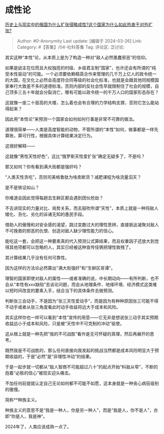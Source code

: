 # 成性论
[历史上与现实中的俄国为什么扩张侵略成性?这个国家为什么如此热衷于对外扩张?](https://www.zhihu.com/question/555737176/answer/3444085045)

> Author: #0-Anonymity
> Last update: [编辑于 2024-03-26]
> Link:
> Category: #【答集】/04-社科答集 
> Tag: 
> 评论区:
> 泛讨论:

其实这种“本性”论，从本质上是为了构造一种对“敌人必然愚蠢邪恶”的信仰。

如果是幼主在位而且大权独揽的村级、乡级君主制“国家”，也许还会有所谓的“纯受本性驱动”的可能。一个必须要依赖精英合作来管理的几千万上亿人的政令统一的大国，在文化上必然会高度符合同等级的社会化标准，也就是会跟其他同规模国家奉行大致差不多的道德标准。否则内部的反社会性早就限制住了社会的规模，自己顶多三五十年就会分裂消亡，哪有可能以政令统一的千万人口的国家形态存在？

这就像一座二十层高的大楼，怎么着也会有合理的力学结构支撑，否则它怎么能站得起来？

因此用“本性论”来预测一个国家会如何如何行事是非常不可靠的做法。

道理很简单——人类是高度智能的动物，不管所谓的“本性”如何，做事都是一样先算账，算可行性，根据具体计算结果决定行为。

这很好解释——

这就像“男性天性好色”，这比“俄罗斯天性爱扩张”确定无疑多了，不是吗？

那又如何？你有看到满大街都是强奸吗？

“人类天性贪吃”，否则司美格鲁肽为啥卖断货？减肥课程为啥流量滔天？

是不是铁证如山？

你难道会因此觉得每趟去生鲜区都会遇到团伙抢劫？

不去讲现实的力量对比、局势关系，而去鼓吹所谓“天性”，本质上就是一种将敌人矮化、丑化、劣化的诉诸无知的愚民手段。

借助人的傲慢和对安全感的渴望，跳过变数过大的理性思辨，直接抵达凝聚对敌人不可挽救的邪恶的仇恨、创造对敌人缺少理性能力的信心。

能吃这一套，会把这一种要素真的代入预测公式算结果，而且权重因子还放大到觉得其他项都可以忽略的人，其实已经被这种宣传伎俩把理性致残了。

其计算结果几乎没有任何可靠性。

因为这样的方法论必然算出“满大街强奸”和“生鲜区哥谭”。

理智的国家即使对敌人的属性——或者准确的说，中长期动向——有所判断，也不会从“本性有xxx缺陷”去谈论问题，而会从地理条件、地缘环境、经济模式这类难以短时间改变的要素入手，结合当下的具体条件去做预测。

判断张三会动手，不是因为“张三天性爱动手”，而是因为有种种原因张三可能不得不动手或者从张三角度看此时动手收益将远大于成本和风险。

其实这样你也一样可以看到“本性”宣传的用意——它无非是想说张三动手其实预期收益远小于成本和风险，只是被“天性中不可克制的冲动”驱使。

这从根上就是一种先把“我的不可战胜”看作是无可怀疑的真理，然后再展开的思考。

既然我是不可战胜的，那么任何直接向我发起的挑战当然都是成本风险明显大于预期收益的，于是“必然”是“非理性冲动”的结果。

于是一起步就一切都从“敌人智商不可能超过八十”的起点开始“料敌从窄”，不断的抱着“必胜的信心”被现实迎头痛击。

不加任何前提就认定自己无论如何都不可能不如愿，这本身就是一种丧心病狂级别的傲慢。

简称**种族主义。

种族主义的意思不是“我是一种人，你是另一种人”，而是“我是人，你不是人”，亦即“你是人，我是神”。

2024年了，人类应该成熟一点了。
